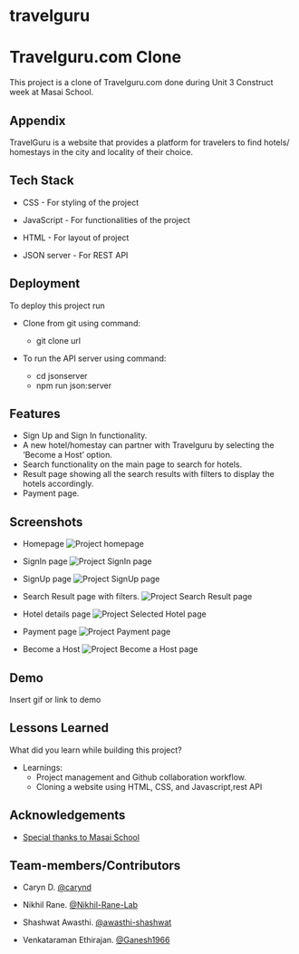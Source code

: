 # travelguru

# Travelguru.com Clone

This project is a clone of Travelguru.com done during Unit 3 Construct week at Masai School.


## Appendix

TravelGuru is a website that provides a platform for travelers to find hotels/ homestays in the city and locality of their choice.
  
## Tech Stack

 
 - CSS  - For styling of the project
 - JavaScript - For functionalities of the project
- HTML - For layout of project

- JSON server - For REST API 

  
## Deployment

To deploy this project run

- Clone from git using command:
     - git clone url


- To run the API server using command:
     - cd jsonserver
     - npm run json:server
## Features


- Sign Up and Sign In functionality.
- A new hotel/homestay can partner with Travelguru by selecting the ‘Become a Host’ option.
- Search functionality on the main page to search for hotels.
- Result page showing all the search results with filters to display the hotels accordingly.
- Payment page.
## Screenshots
- Homepage
   ![Project homepage](https://miro.medium.com/max/700/1*-DFo0TzZp3DCU8CMENUlnw.png)
- SignIn page
   ![Project SignIn page](https://miro.medium.com/max/700/1*oux-sO2Bc3O915d9CZiM2Q.png)
- SignUp page
   ![Project SignUp page](https://miro.medium.com/max/700/1*4UFtCuTwkeo5WTq_LkQK3w.png)

- Search Result page with filters.
   ![Project Search Result page](https://miro.medium.com/max/700/1*4WfV-3ln92EuCCdvodYWyA.png)
-   Hotel details page
   ![Project  Selected Hotel page](https://miro.medium.com/max/700/1*vSYGUJ9l9nn7Uj1fYZ6GxA.png)
-  Payment page
   ![Project Payment page](https://miro.medium.com/max/700/1*lfdaMEqrIncCsDEMOwxkKw.png)
- Become a Host
  ![Project Become a Host page](https://miro.medium.com/max/700/1*70qphEAzzISAXJ0MY-NR0g.png)
## Demo

Insert gif or link to demo

  
## Lessons Learned

What did you learn while building this project?


- Learnings:
  - Project management and Github collaboration workflow.
  - Cloning a website using HTML, CSS, and Javascript,rest API
## Acknowledgements

  - [Special thanks to Masai School](https://https://masaischool.com/)
## Team-members/Contributors



  
- Caryn D.
     [@carynd](https://www.github.com/carynd)


- Nikhil Rane.
   [@Nikhil-Rane-Lab](https://github.com/Nikhil-Rane-Lab)

- Shashwat Awasthi.
    [@awasthi-shashwat](https://github.com/awasthi-shashwat)
 - Venkataraman Ethirajan. [@Ganesh1966](https://github.com/Ganesh1966)
